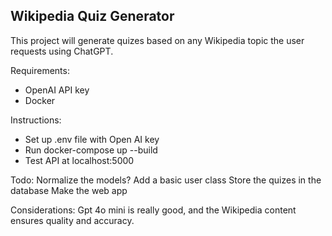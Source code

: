 ## Wikipedia Quiz Generator

This project will generate quizes based on any Wikipedia topic the user requests using ChatGPT.

Requirements:
- OpenAI API key
- Docker

Instructions:
- Set up .env file with Open AI key
- Run docker-compose up --build
- Test API at localhost:5000

Todo:
Normalize the models?
Add a basic user class
Store the quizes in the database
Make the web app

Considerations:
Gpt 4o mini is really good, and the Wikipedia content ensures quality and accuracy.